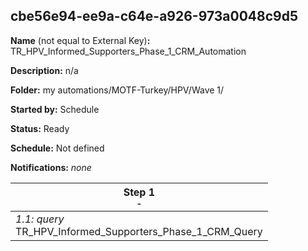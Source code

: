 ## cbe56e94-ee9a-c64e-a926-973a0048c9d5

**Name** (not equal to External Key)**:** TR_HPV_Informed_Supporters_Phase_1_CRM_Automation

**Description:** n/a

**Folder:** my automations/MOTF-Turkey/HPV/Wave 1/

**Started by:** Schedule

**Status:** Ready

**Schedule:** Not defined

**Notifications:** _none_


| Step 1<br>_<small>-</small>_ |
| --- |
| _1.1: query_<br>TR_HPV_Informed_Supporters_Phase_1_CRM_Query |

